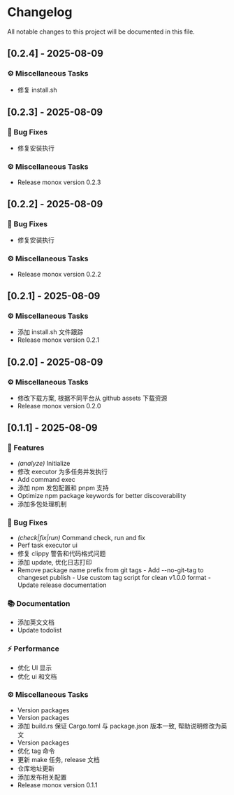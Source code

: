 # Changelog

All notable changes to this project will be documented in this file.

## [0.2.4] - 2025-08-09

### ⚙️ Miscellaneous Tasks

- 修复 install.sh

## [0.2.3] - 2025-08-09

### 🐛 Bug Fixes

- 修复安装执行

### ⚙️ Miscellaneous Tasks

- Release monox version 0.2.3

## [0.2.2] - 2025-08-09

### 🐛 Bug Fixes

- 修复安装执行

### ⚙️ Miscellaneous Tasks

- Release monox version 0.2.2

## [0.2.1] - 2025-08-09

### ⚙️ Miscellaneous Tasks

- 添加 install.sh 文件跟踪
- Release monox version 0.2.1

## [0.2.0] - 2025-08-09

### ⚙️ Miscellaneous Tasks

- 修改下载方案, 根据不同平台从 github assets 下载资源
- Release monox version 0.2.0

## [0.1.1] - 2025-08-09

### 🚀 Features

- *(analyze)* Initialize
- 修改 executor 为多任务并发执行
- Add command exec
- 添加 npm 发包配置和 pnpm 支持
- Optimize npm package keywords for better discoverability
- 添加多包处理机制

### 🐛 Bug Fixes

- *(check|fix|run)* Command check, run and fix
- Perf task executor ui
- 修复 clippy 警告和代码格式问题
- 添加 update, 优化日志打印
- Remove package name prefix from git tags - Add --no-git-tag to changeset publish - Use custom tag script for clean v1.0.0 format - Update release documentation

### 📚 Documentation

- 添加英文文档
- Update todolist

### ⚡ Performance

- 优化 UI 显示
- 优化 ui 和文档

### ⚙️ Miscellaneous Tasks

- Version packages
- Version packages
- 添加 build.rs 保证 Cargo.toml 与 package.json 版本一致, 帮助说明修改为英文
- Version packages
- 优化 tag 命令
- 更新 make 任务, release 文档
- 仓库地址更新
- 添加发布相关配置
- Release monox version 0.1.1

<!-- generated by git-cliff -->
